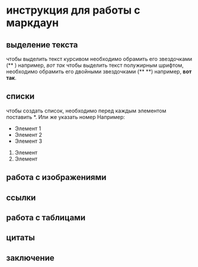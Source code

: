 # инструкция для работы с маркдаун

## выделение текста
чтобы выделить текст курсивом необходимо обрамить его звездочками (** )
например, *вот так*
чтобы  выделить текст полужирным шрифтом, необходимо обрамить его двойными звездочками (** **)
например, **вот так**.
## списки 
чтобы создать список, необходимо перед каждым элементом поставить *. Или же указать номер  Например:
* Элемент 1
* Элемент 2
* Элемент 3
1. Элемент 
2. Элемент

## работа с изображениями 

## ссылки 

## работа с таблицами 

## цитаты 

## заключение 